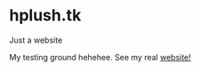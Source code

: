 # hplush.tk
Just a website

My testing ground hehehee.
See my real <a href="https://abdulhadishahzad.xp3.biz">website!</a>
